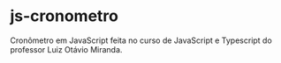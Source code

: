 # js-cronometro
Cronômetro em JavaScript feita no curso de JavaScript e Typescript do professor Luiz Otávio Miranda. 
